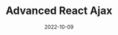 ---
title: Advanced React Ajax
date: 2022-10-09
tags: [文章分享]
cover: ""
top_img: false
categories: [文章分享]
---
